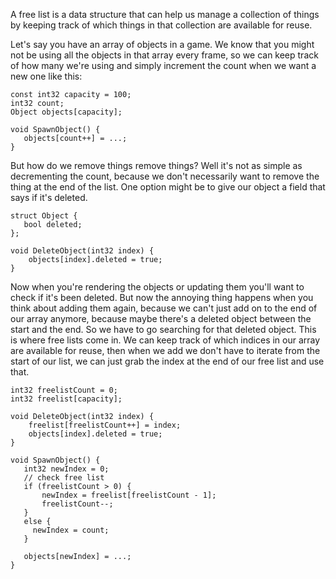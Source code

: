 A free list is a data structure that can help us manage a collection of things by keeping track of which things in that collection are available for reuse.

Let's say you have an array of objects in a game. We know that you might not be using all the objects in that array every frame, so we can keep track of how many we're using and simply increment the count when we want a new one like this:

```
const int32 capacity = 100;
int32 count;
Object objects[capacity];

void SpawnObject() {
   objects[count++] = ...;
}
```

But how do we remove things remove things? Well it's not as simple as decrementing the count, because we don't necessarily want to remove the thing at the end of the list. One option might be to give our object a field that says if it's deleted.

```
struct Object {
   bool deleted;
};

void DeleteObject(int32 index) {
    objects[index].deleted = true;
}
```
Now when you're rendering the objects or updating them you'll want to check if it's been deleted. But now the annoying thing happens when you think about adding them again, because we can't just add on to the end of our array anymore, because maybe there's a deleted object between the start and the end. So we have to go searching for that deleted object. This is where free lists come in. We can keep track of which indices in our array are available for reuse, then when we add we don't have to iterate from the start of our list, we can just grab the index at the end of our free list and use that. 

```
int32 freelistCount = 0;
int32 freelist[capacity];

void DeleteObject(int32 index) {
    freelist[freelistCount++] = index;
    objects[index].deleted = true;
}

void SpawnObject() {
   int32 newIndex = 0;
   // check free list
   if (freelistCount > 0) {
       newIndex = freelist[freelistCount - 1];
       freelistCount--;
   }
   else {
     newIndex = count;
   }

   objects[newIndex] = ...;
}
```
